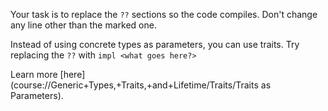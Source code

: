 

Your task is to replace the `??` sections so the code compiles.
Don't change any line other than the marked one.

<div class="hint">
Instead of using concrete types as parameters, you can use traits. Try replacing the
<code>??</code> with <code>impl &lt;what goes here?></code>

Learn more [here](course://Generic+Types,+Traits,+and+Lifetime/Traits/Traits as Parameters).

</div>